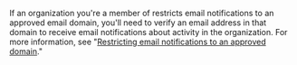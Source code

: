 If an organization you're a member of restricts email notifications to an approved email domain, you'll need to verify an email address in that domain to receive email notifications about activity in the organization. For more information, see "[Restricting email notifications to an approved domain](/articles/restricting-email-notifications-to-an-approved-domain)."
